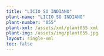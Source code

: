 ```yaml
---
title: "LICIO SO INDIANO"
plant-name: "LICIO SO INDIANO"
plant-number: "055"
plant-xml: /assets/xml/plant055.xml
plant-img: /assets/img/plant055.jpg
layout: single-xml
toc: false
---
```


